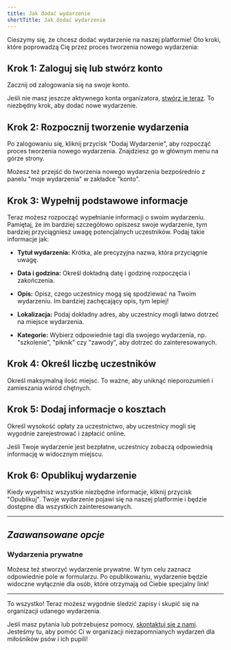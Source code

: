 ```yaml
---
title: Jak dodać wydarzenie
shortTitle: Jak dodać wydarzenie
---
```


Cieszymy się, że chcesz dodać wydarzenie na naszej platformie! Oto kroki, które poprowadzą Cię przez proces tworzenia nowego wydarzenia:

## Krok 1: Zaloguj się lub stwórz konto

Zacznij od zalogowania się na swoje konto. 

Jeśli nie masz jeszcze aktywnego konta organizatora, [stwórz je teraz](/zostan-organizatorem). To niezbędny krok, aby dodać nowe wydarzenie.

## Krok 2: Rozpocznij tworzenie wydarzenia

Po zalogowaniu się, kliknij przycisk "Dodaj Wydarzenie", aby rozpocząć proces tworzenia nowego wydarzenia. Znajdziesz go w głównym menu na górze strony.

Możesz też przejść do tworzenia nowego wydarzenia bezpośrednio z panelu "moje wydarzenia" w zakładce "konto".

## Krok 3: Wypełnij podstawowe informacje

Teraz możesz rozpocząć wypełnianie informacji o swoim wydarzeniu. Pamiętaj, że im bardziej szczegółowo opiszesz swoje wydarzenie, tym bardziej przyciągniesz uwagę potencjalnych uczestników. Podaj takie informacje jak:

- **Tytuł wydarzenia:** Krótka, ale precyzyjna nazwa, która przyciągnie uwagę.

- **Data i godzina:** Określ dokładną datę i godzinę rozpoczęcia i zakończenia.

- **Opis:** Opisz, czego uczestnicy mogą się spodziewać na Twoim wydarzeniu. Im bardziej zachęcający opis, tym lepiej!

- **Lokalizacja:** Podaj dokładny adres, aby uczestnicy mogli łatwo dotrzeć na miejsce wydarzenia.

- **Kategorie:** Wybierz odpowiednie tagi dla swojego wydarzenia, np. "szkolenie", "piknik" czy "zawody", aby dotrzeć do zainteresowanych.

## Krok 4: Określ liczbę uczestników

Określ maksymalną ilość miejsc. To ważne, aby uniknąć nieporozumień i zamieszania wśród chętnych.

## Krok 5: Dodaj informacje o kosztach

Określ wysokość opłaty za uczestnictwo, aby uczestnicy mogli się wygodnie zarejestrować i zapłacić online.

Jeśli Twoje wydarzenie jest bezpłatne, uczestnicy zobaczą odpowiednią informację w widocznym miejscu.

## Krok 6: Opublikuj wydarzenie

Kiedy wypełnisz wszystkie niezbędne informacje, kliknij przycisk "Opublikuj". Twoje wydarzenie pojawi się na naszej platformie i będzie dostępne dla wszystkich zainteresowanych.

---

## *Zaawansowane opcje*

### Wydarzenia prywatne

Możesz też stworzyć wydarzenie prywatne. W tym celu zaznacz odpowiednie pole w formularzu. Po opublikowaniu, wydarzenie będzie widoczne wyłącznie dla osób, które otrzymają od Ciebie specjalny link!

---

To wszystko! Teraz możesz wygodnie śledzić zapisy i skupić się na organizacji udanego wydarzenia.

Jeśli masz pytania lub potrzebujesz pomocy, [skontaktuj się z nami](/kontakt). Jesteśmy tu, aby pomóc Ci w organizacji niezapomnianych wydarzeń dla miłośników psów i ich pupili!